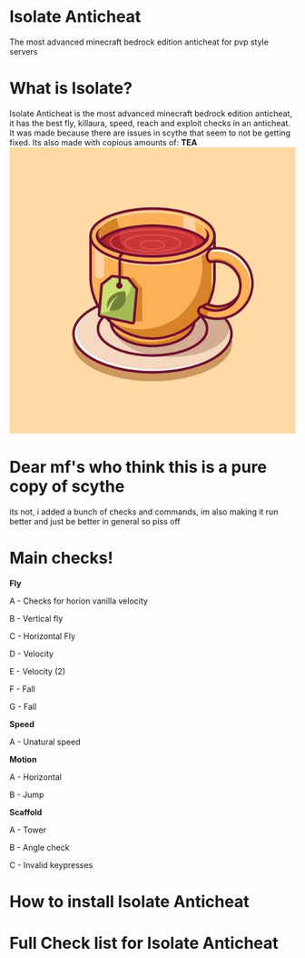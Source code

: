 # Isolate Anticheat
The most advanced minecraft bedrock edition anticheat for pvp style servers

# What is Isolate?
Isolate Anticheat is the most advanced minecraft bedrock edition anticheat, it has the best fly, killaura, speed, reach and exploit checks in an anticheat. It was made because there are issues in scythe that seem to not be getting fixed.
Its also made with copious amounts of:
**TEA**
![Alt text](image.png)


# Dear mf's who think this is a pure copy of scythe
its not, i added a bunch of checks and commands, im also making it run better and just be better in general so piss off


# Main checks!
__**Fly**__

A - Checks for horion vanilla velocity

B - Vertical fly

C - Horizontal Fly

D - Velocity

E - Velocity (2)

F - Fall 

G - Fall



**__Speed__**

A - Unatural speed

**Motion**

A - Horizontal

B - Jump

**Scaffold**

A - Tower

B - Angle check

C - Invalid keypresses


# How to install Isolate Anticheat



# Full Check list for Isolate Anticheat



